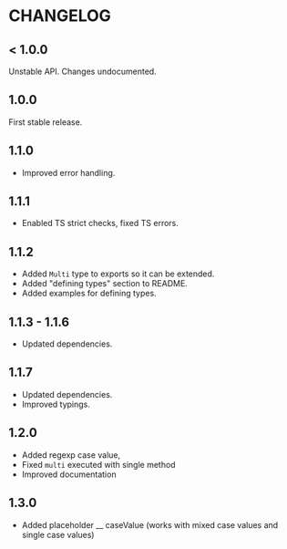 # CHANGELOG

## < 1.0.0

Unstable API. Changes undocumented.

## 1.0.0

First stable release.

## 1.1.0

- Improved error handling.

## 1.1.1

- Enabled TS strict checks, fixed TS errors.

## 1.1.2

- Added `Multi` type to exports so it can be extended.
- Added "defining types" section to README.
- Added examples for defining types.

## 1.1.3 - 1.1.6

- Updated dependencies.

## 1.1.7

- Updated dependencies.
- Improved typings.

## 1.2.0

- Added regexp case value,
- Fixed `multi` executed with single method
- Improved documentation

## 1.3.0

- Added placeholder \_\_ caseValue (works with mixed case values and single case values)
